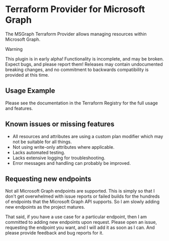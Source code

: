 
# Terraform Provider for Microsoft Graph

The MSGraph Terraform Provider allows managing resources within Microsoft Graph.

> [!WARNING]
> This plugin is in early alpha! Functionality is incomplete, and may be broken. Expect bugs, and please report them!
> Releases may contain undocumented breaking changes, and no commitment to backwards compatibility is provided at this time.

## Usage Example

Please see the documentation in the Terraform Registry for the full usage and features.

## Known issues or missing features

- All resources and attributes are using a custom plan modifier which may not be suitable for all things.
- Not using write-only attributes where applicable.
- Lacks automated testing.
- Lacks extensive logging for troubleshooting.
- Error messages and handling can probably be improved.

## Requesting new endpoints
Not all Microsoft Graph endpoints are supported. This is simply so that I don't get overwhelmed with issue reports or failed builds for the hundreds of endpoints that the Microsoft Graph API supports. So I am slowly adding new endpoints as the project matures.

That said, if you have a use case for a particular endpoint, then I am committed to adding new endpoints upon request. Please open an issue, requesting the endpoint you want, and I will add it as soon as I can. And please provide feedback and bug reports for it.
